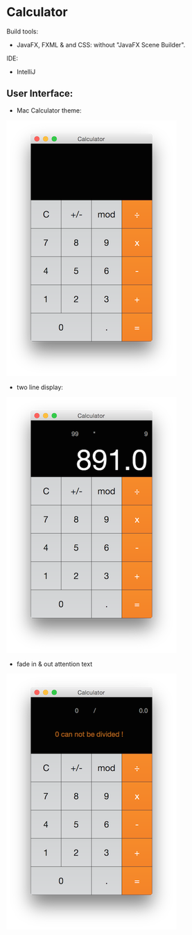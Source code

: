 Calculator
==

Build tools:
- JavaFX, FXML & and CSS: without "JavaFX Scene Builder".

IDE:
- IntelliJ

User Interface:
--

- Mac Calculator theme:

![calculator](calculator.png)

- two line display:

![calculator](calculator2.png)

- fade in & out attention text

![calculator](calculator3.png)